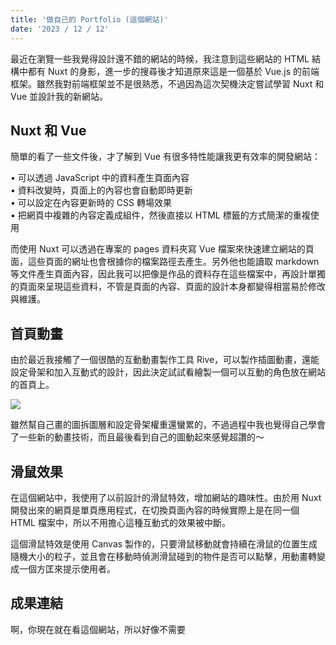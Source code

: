 ```yaml
---
title: '做自己的 Portfolio (這個網站)'
date: '2023 / 12 / 12'
---
```


最近在瀏覽一些我覺得設計還不錯的網站的時候，我注意到這些網站的 HTML 結構中都有 Nuxt 的身影，進一步的搜尋後才知道原來這是一個基於 Vue.js 的前端框架。雖然我對前端框架並不是很熟悉，不過因為這次契機決定嘗試學習 Nuxt 和 Vue 並設計我的新網站。

## Nuxt 和 Vue

簡單的看了一些文件後，才了解到 Vue 有很多特性能讓我更有效率的開發網站：

• 可以透過 JavaScript 中的資料產生頁面內容  
• 資料改變時，頁面上的內容也會自動即時更新  
• 可以設定在內容更新時的 CSS 轉場效果  
• 把網頁中複雜的內容定義成組件，然後直接以 HTML 標籤的方式簡潔的重複使用  

而使用 Nuxt 可以透過在專案的 pages 資料夾寫 Vue 檔案來快速建立網站的頁面，這些頁面的網址也會根據你的檔案路徑去產生。另外他也能讀取 markdown 等文件產生頁面內容，因此我可以把像是作品的資料存在這些檔案中，再設計單獨的頁面來呈現這些資料，不管是頁面的內容、頁面的設計本身都變得相當易於修改與維護。

## 首頁動畫

由於最近我接觸了一個很酷的互動動畫製作工具 Rive，可以製作插圖動畫，還能設定骨架和加入互動式的設計，因此決定試試看繪製一個可以互動的角色放在網站的首頁上。

![](/img/notes/003.png)

雖然幫自己畫的圖拆圖層和設定骨架權重還蠻累的，不過過程中我也覺得自己學會了一些新的動畫技術，而且最後看到自己的圖動起來感覺超讚的～

## 滑鼠效果

在這個網站中，我使用了以前設計的滑鼠特效，增加網站的趣味性。由於用 Nuxt 開發出來的網頁是單頁應用程式，在切換頁面內容的時候實際上是在同一個 HTML 檔案中，所以不用擔心這種互動式的效果被中斷。

這個滑鼠特效是使用 Canvas 製作的，只要滑鼠移動就會持續在滑鼠的位置生成隨機大小的粒子，並且會在移動時偵測滑鼠碰到的物件是否可以點擊，用動畫轉變成一個方匡來提示使用者。

## 成果連結

啊，你現在就在看這個網站，所以好像不需要